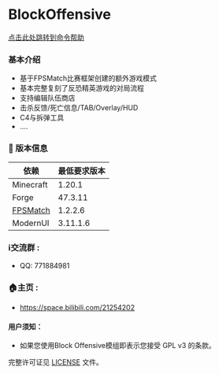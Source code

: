 # BlockOffensive
[点击此处跳转到命令帮助](https://github.com/SSOrangeCATY/FPSMacth/blob/master/CommandHelper.md)

### 基本介绍
- 基于FPSMatch比赛框架创建的额外游戏模式
- 基本完整复刻了反恐精英游戏的对局流程
- 支持编辑队伍商店
- 击杀反馈/死亡信息/TAB/Overlay/HUD
- C4与拆弹工具
- ....

### 📌 版本信息
| 依赖                                                    | 最低要求版本   |
|-------------------------------------------------------|----------|
| Minecraft                                             | 1.20.1   |
| Forge                                                 | 47.3.11  |
| [FPSMatch](https://github.com/SSOrangeCATY/FPSMacth/) | 1.2.2.6  |
| ModernUI                                              | 3.11.1.6 |

### ℹ️交流群 : 
- QQ: 771884981
### 🏠主页 :
-  https://space.bilibili.com/21254202


#### 用户须知：
- 如果您使用Block Offensive模组即表示您接受 GPL v3 的条款。

完整许可证见 [LICENSE](LICENSE) 文件。